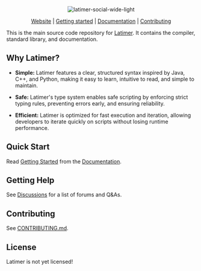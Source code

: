 <div align="center">
  <picture>
    <source srcset="https://github.com/user-attachments/assets/f5f950c3-247d-4c65-aece-adf8a74ad737" media="(prefers-color-scheme: dark)">
    <source srcset="https://github.com/user-attachments/assets/3263d08e-6d07-45b3-a51b-05524286d860" media="(prefers-color-scheme: light)">
    <img src="https://github.com/user-attachments/assets/3263d08e-6d07-45b3-a51b-05524286d860" alt="latimer-social-wide-light" />
  </picture>

[Website][Latimer] | [Getting started] | [Documentation] | [Contributing]
</div>

This is the main source code repository for [Latimer]. It contains the compiler, standard library, and documentation.

[Latimer]: http://www.latimer-lang.org/
[Getting Started]: https://www.latimer-lang.org/docs/introduction/getting-started/
[Documentation]: https://www.latimer-lang.org/docs/
[Contributing]: CONTRIBUTING.md

## Why Latimer?

- **Simple:** Latimer features a clear, structured syntax inspired by Java, C++, and Python, making it easy to learn, intuitive to read, and simple to maintain.

- **Safe:** Latimer's type system enables safe scripting by enforcing strict typing rules, preventing errors early, and ensuring reliability.

- **Efficient:** Latimer is optimized for fast execution and iteration, allowing developers to iterate quickly on scripts without losing runtime performance.

## Quick Start

Read [Getting Started] from the [Documentation].

## Getting Help

See [Discussions] for a list of forums and Q&As.

[Discussions]: https://github.com/latimer-lang/latimer/discussions

## Contributing

See [CONTRIBUTING.md](CONTRIBUTING.md).

## License

Latimer is not yet licensed!
